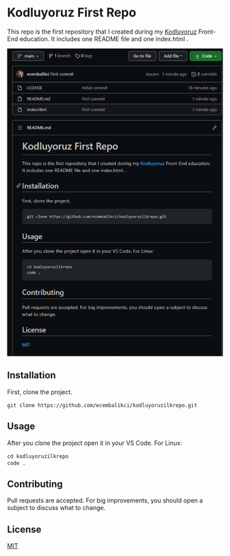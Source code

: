 # Kodluyoruz First Repo
This repo is the first repository that I created during my  [Kodluyoruz](https://www.kodluyoruz.org/) Front-End education. It includes one README file and one index.html .

![](img.png)

## Installation

First, clone the project.
```
git clone https://github.com/ecembalikci/kodluyoruzilkrepo.git
```

## Usage

After you clone the project open it in your VS Code.
For Linux:
```
cd kodluyoruzilkrepo
code .
```

## Contributing

Pull requests are accepted. For big improvements, you should open a subject to discuss what to change.

## License

[MIT](https://choosealicense.com/licenses/mit/)
